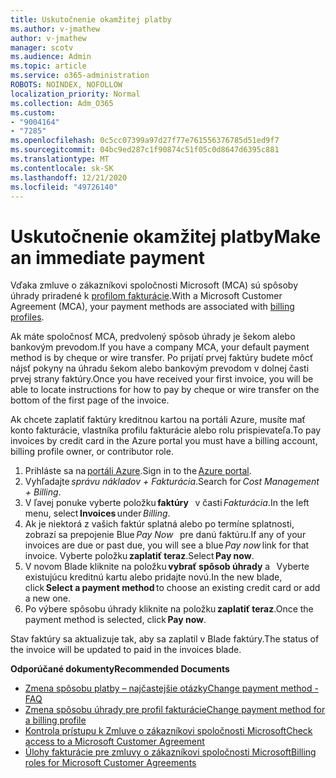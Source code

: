 ```yaml
---
title: Uskutočnenie okamžitej platby
ms.author: v-jmathew
author: v-jmathew
manager: scotv
ms.audience: Admin
ms.topic: article
ms.service: o365-administration
ROBOTS: NOINDEX, NOFOLLOW
localization_priority: Normal
ms.collection: Adm_O365
ms.custom:
- "9004164"
- "7285"
ms.openlocfilehash: 0c5cc07399a97d27f77e761556376785d51ed9f7
ms.sourcegitcommit: 04bc9ed287c1f90874c51f05c0d8647d6395c881
ms.translationtype: MT
ms.contentlocale: sk-SK
ms.lasthandoff: 12/21/2020
ms.locfileid: "49726140"
---
```

# <a name="make-an-immediate-payment"></a><span data-ttu-id="03a91-102">Uskutočnenie okamžitej platby</span><span class="sxs-lookup"><span data-stu-id="03a91-102">Make an immediate payment</span></span>

<span data-ttu-id="03a91-103">Vďaka zmluve o zákazníkovi spoločnosti Microsoft (MCA) sú spôsoby úhrady priradené k [profilom fakturácie](https://docs.microsoft.com/azure/billing/billing-how-to-change-credit-card?WT.mc_id=Portal-Microsoft_Azure_Support#change-payment-method-for-a-billing-profile).</span><span class="sxs-lookup"><span data-stu-id="03a91-103">With a Microsoft Customer Agreement (MCA), your payment methods are associated with [billing profiles](https://docs.microsoft.com/azure/billing/billing-how-to-change-credit-card?WT.mc_id=Portal-Microsoft_Azure_Support#change-payment-method-for-a-billing-profile).</span></span>

<span data-ttu-id="03a91-104">Ak máte spoločnosť MCA, predvolený spôsob úhrady je šekom alebo bankovým prevodom.</span><span class="sxs-lookup"><span data-stu-id="03a91-104">If you have a company MCA, your default payment method is by cheque or wire transfer.</span></span> <span data-ttu-id="03a91-105">Po prijatí prvej faktúry budete môcť nájsť pokyny na úhradu šekom alebo bankovým prevodom v dolnej časti prvej strany faktúry.</span><span class="sxs-lookup"><span data-stu-id="03a91-105">Once you have received your first invoice, you will be able to locate instructions for how to pay by cheque or wire transfer on the bottom of the first page of the invoice.</span></span>

<span data-ttu-id="03a91-106">Ak chcete zaplatiť faktúry kreditnou kartou na portáli Azure, musíte mať konto fakturácie, vlastníka profilu fakturácie alebo rolu prispievateľa.</span><span class="sxs-lookup"><span data-stu-id="03a91-106">To pay invoices by credit card in the Azure portal you must have a billing account, billing profile owner, or contributor role.</span></span>

1. <span data-ttu-id="03a91-107">Prihláste sa na [portáli Azure](https://portal.azure.com/).</span><span class="sxs-lookup"><span data-stu-id="03a91-107">Sign in to the [Azure portal](https://portal.azure.com/).</span></span>
2. <span data-ttu-id="03a91-108">Vyhľadajte *správu nákladov + Fakturácia*.</span><span class="sxs-lookup"><span data-stu-id="03a91-108">Search for *Cost Management + Billing*.</span></span>
3. <span data-ttu-id="03a91-109">V ľavej ponuke vyberte položku **faktúry**   v časti *Fakturácia*.</span><span class="sxs-lookup"><span data-stu-id="03a91-109">In the left menu, select **Invoices** under *Billing*.</span></span>
4. <span data-ttu-id="03a91-110">Ak je niektorá z vašich faktúr splatná alebo po termíne splatnosti, zobrazí sa prepojenie Blue *Pay Now*   pre danú faktúru.</span><span class="sxs-lookup"><span data-stu-id="03a91-110">If any of your invoices are due or past due, you will see a blue *Pay now* link for that invoice.</span></span> <span data-ttu-id="03a91-111">Vyberte položku **zaplatiť teraz**.</span><span class="sxs-lookup"><span data-stu-id="03a91-111">Select **Pay now**.</span></span>
5. <span data-ttu-id="03a91-112">V novom Blade kliknite na položku **vybrať spôsob úhrady** a   Vyberte existujúcu kreditnú kartu alebo pridajte novú.</span><span class="sxs-lookup"><span data-stu-id="03a91-112">In the new blade, click **Select a payment method** to choose an existing credit card or add a new one.</span></span>
6. <span data-ttu-id="03a91-113">Po výbere spôsobu úhrady kliknite na položku **zaplatiť teraz**.</span><span class="sxs-lookup"><span data-stu-id="03a91-113">Once the payment method is selected, click **Pay now**.</span></span>

<span data-ttu-id="03a91-114">Stav faktúry sa aktualizuje tak, aby sa zaplatil v Blade faktúry.</span><span class="sxs-lookup"><span data-stu-id="03a91-114">The status of the invoice will be updated to paid in the invoices blade.</span></span>

<span data-ttu-id="03a91-115">**Odporúčané dokumenty**</span><span class="sxs-lookup"><span data-stu-id="03a91-115">**Recommended Documents**</span></span>

- [<span data-ttu-id="03a91-116">Zmena spôsobu platby – najčastejšie otázky</span><span class="sxs-lookup"><span data-stu-id="03a91-116">Change payment method - FAQ</span></span>](https://docs.microsoft.com/azure/billing/billing-how-to-change-credit-card?WT.mc_id=Portal-Microsoft_Azure_Support#frequently-asked-questions)
- [<span data-ttu-id="03a91-117">Zmena spôsobu úhrady pre profil fakturácie</span><span class="sxs-lookup"><span data-stu-id="03a91-117">Change payment method for a billing profile</span></span>](https://docs.microsoft.com/azure/cost-management-billing/manage/change-credit-card?WT.mc_id=Portal-Microsoft_Azure_Support#manage-credit-cards-for-a-microsoft-customer-agreement)
- [<span data-ttu-id="03a91-118">Kontrola prístupu k Zmluve o zákazníkovi spoločnosti Microsoft</span><span class="sxs-lookup"><span data-stu-id="03a91-118">Check access to a Microsoft Customer Agreement</span></span>](https://docs.microsoft.com/azure/cost-management-billing/manage/change-credit-card?WT.mc_id=Portal-Microsoft_Azure_Support%22%20%5Cl%20%22manage-credit-cards-for-a-microsoft-customer-agreement%22%20%5Ct%20%22_blank#check-the-type-of-your-account)
- [<span data-ttu-id="03a91-119">Úlohy fakturácie pre zmluvy o zákazníkovi spoločnosti Microsoft</span><span class="sxs-lookup"><span data-stu-id="03a91-119">Billing roles for Microsoft Customer Agreements</span></span>](https://docs.microsoft.com/azure/cost-management-billing/manage/understand-mca-roles)
